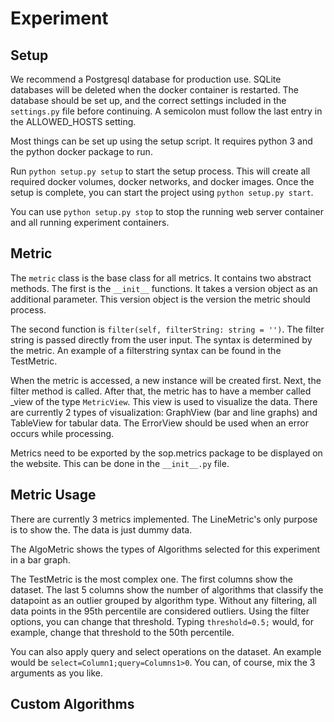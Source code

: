 # Experiment

## Setup
We recommend a Postgresql database for production use. SQLite databases will be deleted when the docker container is restarted.
The database should be set up, and the correct settings included in the `settings.py` file before continuing. A semicolon must follow the last entry in the ALLOWED_HOSTS setting.

Most things can be set up using the setup script.
It requires python 3 and the python docker package to run.

Run `python setup.py setup` to start the setup process. This will create all required docker volumes, docker networks, and docker images.
Once the setup is complete, you can start the project using `python setup.py start`.

You can use `python setup.py stop` to stop the running web server container and all running experiment containers.

## Metric
The `metric` class is the base class for all metrics. It contains two abstract methods. The first is the `__init__` functions. It takes a version object as an additional parameter. This version object is the version the metric should process.

The second function is `filter(self, filterString: string = '')`. The filter string is passed directly from the user input. The syntax is determined by the metric. An example of a filterstring syntax can be found in the TestMetric.

When the metric is accessed, a new instance will be created first. Next, the filter method is called. After that, the metric has to have a member called _view of the type `MetricView`. This view is used to visualize the data. There are currently 2 types of visualization: GraphView (bar and line graphs) and TableView for tabular data. The ErrorView should be used when an error occurs while processing.

Metrics need to be exported by the sop.metrics package to be displayed on the website. This can be done in the `__init__.py` file.

## Metric Usage
There are currently 3 metrics implemented. The LineMetric's only purpose is to show the. The data is just dummy data.

The AlgoMetric shows the types of Algorithms selected for this experiment in a bar graph.

The TestMetric is the most complex one. The first columns show the dataset. The last 5 columns show the number of algorithms that classify the datapoint as an outlier grouped by algorithm type. Without any filtering, all data points in the 95th percentile are considered outliers. Using the filter options, you can change that threshold. Typing `threshold=0.5;` would, for example, change that threshold to the 50th percentile.

You can also apply query and select operations on the dataset. An example would be `select=Column1;query=Columns1>0`.
You can, of course, mix the 3 arguments as you like.
## Custom Algorithms